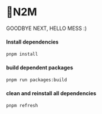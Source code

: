 # 👋N2M
GOODBYE NEXT, HELLO MESS :)

#### Install dependencies
```bash
pnpm install
```

#### build dependent packages
```bash
pnpm run packages:build
```

#### clean and reinstall all dependencies
```bash
pnpm refresh
```